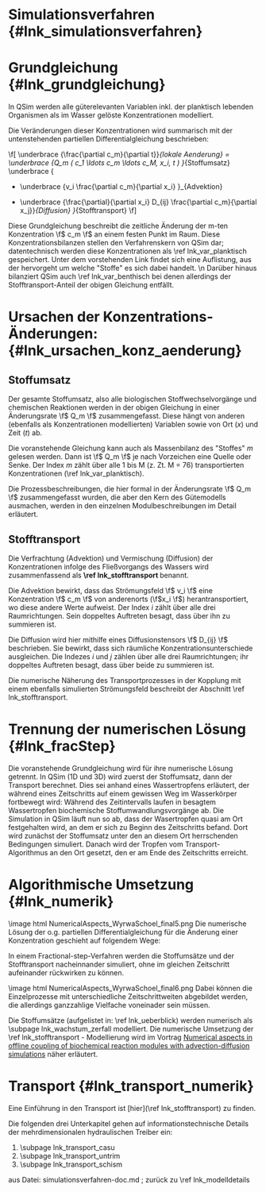 Simulationsverfahren {#lnk_simulationsverfahren}
========================

# Grundgleichung {#lnk_grundgleichung}
<!-- Link ehemals "EinfNum" -->

In QSim werden alle güterelevanten Variablen inkl. der planktisch lebenden 
Organismen als im Wasser gelöste Konzentrationen modelliert.

Die Veränderungen dieser Konzentrationen wird summarisch mit der untenstehenden 
partiellen Differentialgleichung beschrieben:

\f[ 
  \underbrace {\frac{\partial c_m}{\partial t}}_{lokale Aenderung} = 
  \underbrace {Q_m ( c_1 \ldots c_m \ldots c_M, x_i, t )  }_{Stoffumsatz}
  \underbrace {
- \underbrace {v_i \frac{\partial c_m}{\partial x_i} }_{Advektion}
+ \underbrace {\frac{\partial}{\partial x_i} D_{ij} \frac{\partial c_m}{\partial x_j}}_{Diffusion}
   }_{Stofftransport}
\f]

Diese Grundgleichung beschreibt die zeitliche Änderung der m-ten Konzentration 
\f$ c_m \f$ an einem festen Punkt im Raum. 
Diese Konzentrationsbilanzen stellen den Verfahrenskern von QSim dar; 
datentechnisch werden diese Konzentrationen als \ref lnk_var_planktisch gespeichert. 
Unter dem vorstehenden Link findet sich eine Auflistung, aus der hervorgeht um welche "Stoffe" es sich dabei handelt.
\n
Darüber hinaus bilanziert QSim auch \ref lnk_var_benthisch
bei denen allerdings der Stofftransport-Anteil der obigen Gleichung entfällt.

# Ursachen der Konzentrations-Änderungen: {#lnk_ursachen_konz_aenderung}

## Stoffumsatz 
<!-- {#lnk_stoffumsatz} -->

Der gesamte Stoffumsatz, also alle biologischen Stoffwechselvorgänge und 
chemischen Reaktionen werden in der obigen Gleichung in einer Änderungsrate 
\f$ Q_m \f$ zusammengefasst. Diese hängt von anderen (ebenfalls als 
Konzentrationen modellierten) Variablen sowie von Ort (*x*) und Zeit (*t*) ab. 

Die voranstehende Gleichung kann auch als Massenbilanz des "Stoffes" *m* gelesen 
werden. Dann ist \f$ Q_m \f$ je nach Vorzeichen eine Quelle oder Senke.
Der Index *m* zählt über alle 1 bis M (z. Zt. M = 76) transportierten 
Konzentrationen (\ref lnk_var_planktisch).
<!-- Anzahl der transp. Konz. checken, es müssten jetzt < 76 sein -->

Die Prozessbeschreibungen, die hier formal in der Änderungsrate \f$ Q_m \f$ zusammengefasst wurden, die aber den Kern des Gütemodells ausmachen,
werden in den einzelnen Modulbeschreibungen im Detail erläutert.


##  Stofftransport  
 
Die Verfrachtung (Advektion) und Vermischung (Diffusion) der Konzentrationen
infolge des Fließvorgangs des Wassers wird zusammenfassend als 
<b>\ref lnk_stofftransport </b> benannt.

Die Advektion bewirkt, dass das Strömungsfeld \f$ v_i \f$ eine Konzentration 
\f$ c_m \f$ von anderenorts (\f$x_i \f$) herantransportiert, wo diese andere 
Werte aufweist. 
Der Index *i* zählt über alle drei Raumrichtungen. Sein doppeltes Auftreten 
besagt, dass über ihn zu summieren ist.
<!-- #mf: das mit dem doppelten Auftreten verstehe ich nicht -->

Die Diffusion wird hier mithilfe eines Diffusionstensors \f$ D_{ij} \f$ 
beschrieben. Sie bewirkt, dass sich räumliche Konzentrationsunterschiede 
ausgleichen.
Die Indezes *i* und *j* zählen über alle drei Raumrichtungen;
ihr doppeltes Auftreten besagt, dass über beide zu summieren ist.

Die numerische Näherung des Transportprozesses in der Kopplung mit einem 
ebenfalls simulierten Strömungsfeld beschreibt der Abschnitt 
\ref lnk_stofftransport.


# Trennung der numerischen Lösung {#lnk_fracStep}

Die voranstehende Grundgleichung wird für ihre numerische Lösung getrennt. 
In QSim (1D und 3D) wird zuerst der Stoffumsatz, dann der Transport berechnet. 
Dies sei anhand eines Wassertropfens erläutert, der während eines Zeitschritts 
auf einem gewissen Weg im Wasserkörper fortbewegt wird:
Während des Zeitintervalls laufen in besagtem Wassertropfen biochemische
Stoffumwandlungsvorgänge ab.
Die Simulation in QSim läuft nun so ab, dass der Wasertropfen quasi am Ort 
festgehalten wird, an dem er sich zu Beginn des Zeitschritts befand.
Dort wird zunächst der Stoffumsatz unter den an diesem Ort herrschenden 
Bedingungen simuliert. Danach wird der Tropfen vom Transport-Algorithmus an den 
Ort gesetzt, den er am Ende des Zeitschritts erreicht.


# Algorithmische Umsetzung {#lnk_numerik}

\image html NumericalAspects_WyrwaSchoel_final5.png
Die numerische Lösung der o.g. partiellen Differentialgleichung für die Änderung 
einer Konzentration geschieht auf folgendem Wege:

In einem Fractional-step-Verfahren werden die Stoffumsätze und der 
Stofftransport nacheinnander simuliert, ohne im gleichen Zeitschritt aufeinander
rückwirken zu können.

\image html NumericalAspects_WyrwaSchoel_final6.png
Dabei können die Einzelprozesse mit unterschiedliche Zeitschrittweiten 
abgebildet werden, die allerdings ganzzahlige Vielfache voneinader sein müssen.

Die Stoffumsätze (aufgelistet in: \ref lnk_ueberblick) werden numerisch als 
\subpage lnk_wachstum_zerfall modelliert.
Die numerische Umsetzung der \ref lnk_stofftransport - Modellierung wird im 
Vortrag
<a href="http://bibliothek.bafg.de/dokumente/Online%20377.ppt" target="_blank">
Numerical aspects in offline coupling of biochemical reaction modules with advection-diffusion simulations</a>
näher erläutert.

<!-- #mf: folgende Zeilen rauslöschen oder überarbeiten
Die Näherungsgüte dieses auch als "fractional step" bezeichneten Verfahrens 
diskutiert die Dokumentation
<a href="./pdf/transportdoku_3.pdf" target="_blank"> ???? noch nicht geschrieben ??? </a>
-->

# Transport {#lnk_transport_numerik}
Eine Einführung in den Transport ist [hier](\ref lnk_stofftransport) zu finden.
<!-- #mf: klappt der Link zu lnk_stofftransport? (ref eingefügt) -->

Die folgenden drei Unterkapitel gehen auf informationstechnische Details 
der mehrdimensionalen hydraulischen Treiber ein:

1. \subpage lnk_transport_casu 
2. \subpage lnk_transport_untrim
3. \subpage lnk_transport_schism

aus Datei: simulationsverfahren-doc.md ; zurück zu \ref lnk_modelldetails
